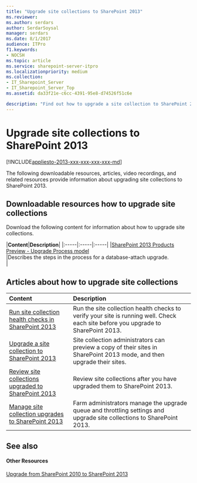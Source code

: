 ```yaml
---
title: "Upgrade site collections to SharePoint 2013"
ms.reviewer: 
ms.author: serdars
author: SerdarSoysal
manager: serdars
ms.date: 8/1/2017
audience: ITPro
f1.keywords:
- NOCSH
ms.topic: article
ms.service: sharepoint-server-itpro
ms.localizationpriority: medium
ms.collection:
- IT_Sharepoint_Server
- IT_Sharepoint_Server_Top
ms.assetid: da33f21e-c6cc-4391-95e8-d74526f51c6e

description: "Find out how to upgrade a site collection to SharePoint 2013."
---
```


# Upgrade site collections to SharePoint 2013

[!INCLUDE[appliesto-2013-xxx-xxx-xxx-xxx-md](../includes/appliesto-2013-xxx-xxx-xxx-xxx-md.md)]
  
The following downloadable resources, articles, video recordings, and related resources provide information about upgrading site collections to SharePoint 2013.
  
## Downloadable resources how to upgrade site collections

Download the following content for information about how to upgrade site collections.
  
|**Content**|**Description**|
|:-----|:-----|:-----|
|[SharePoint 2013 Products Preview - Upgrade Process model](https://go.microsoft.com/fwlink/?LinkId=255047) <br/> |Describes the steps in the process for a database-attach upgrade.  <br/> |
   
## Articles about how to upgrade site collections

  
|**Content**|**Description**|
|:-----|:-----|
|[Run site collection health checks in SharePoint 2013](run-site-collection-health-checks-in-sharepoint-2013.md) <br/> |Run the site collection health checks to verify your site is running well. Check each site before you upgrade to SharePoint 2013.  <br/> |
|[Upgrade a site collection to SharePoint 2013](upgrade-a-site-collection-to-sharepoint-2013.md) <br/> |Site collection administrators can preview a copy of their sites in SharePoint 2013 mode, and then upgrade their sites.  <br/> |
|[Review site collections upgraded to SharePoint 2013](review-site-collections-upgraded-to-sharepoint-2013.md) <br/> |Review site collections after you have upgraded them to SharePoint 2013.  <br/> |
|[Manage site collection upgrades to SharePoint 2013](manage-site-collection-upgrades-to-sharepoint-2013.md) <br/> |Farm administrators manage the upgrade queue and throttling settings and upgrade site collections to SharePoint 2013.  <br/> |
   
## See also

#### Other Resources

[Upgrade from SharePoint 2010 to SharePoint 2013](upgrade-from-sharepoint-2010-to-sharepoint-2013.md)

